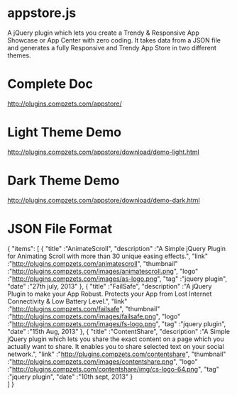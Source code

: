 appstore.js
===========

A jQuery plugin which lets you create a Trendy &amp; Responsive App Showcase or App Center with zero coding.
It takes data from a JSON file and generates a fully Responsive and Trendy App Store in two different themes.


Complete Doc
============
http://plugins.compzets.com/appstore/


Light Theme Demo
================
http://plugins.compzets.com/appstore/download/demo-light.html


Dark Theme Demo
===============
http://plugins.compzets.com/appstore/download/demo-dark.html


JSON File Format
================
{
    "items": [
        {
            "title"         :"AnimateScroll",
            "description"   :"A Simple jQuery Plugin for Animating Scroll with more than 30 unique easing effects.",
            "link"          :"http://plugins.compzets.com/animatescroll",
            "thumbnail"     :"http://plugins.compzets.com/images/animatescroll.png",
            "logo"          :"http://plugins.compzets.com/images/as-logo.png",
            "tag"           :"jquery plugin",
            "date"          :"27th july, 2013"
        },
        {
            "title"         :"FailSafe",
            "description"   :"A jQuery Plugin to make your App Robust. Protects your App from Lost Internet Connectivity & Low Battery Level.",
            "link"          :"http://plugins.compzets.com/failsafe",
            "thumbnail"     :"http://plugins.compzets.com/images/failsafe.png",
            "logo"          :"http://plugins.compzets.com/images/fs-logo.png",
            "tag"           :"jquery plugin",
            "date"          :"15th Aug, 2013"
        },
        {
            "title"         :"ContentShare",
            "description"   :"A Simple jQuery plugin which lets you share the exact content on a page which you actually want to share. It enables you to share selected text on your social network.",
            "link"          :"http://plugins.compzets.com/contentshare",
            "thumbnail"     :"http://plugins.compzets.com/images/contentshare.png",
            "logo"          :"http://plugins.compzets.com/contentshare/img/cs-logo-64.png",
            "tag"           :"jquery plugin",
            "date"          :"10th sept, 2013"
        }        
    ]
}